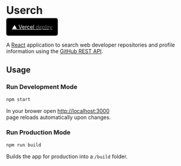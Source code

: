 # Userch

<style>
  .d-btn {
    padding: 15px;
    color: #fff;
    background-color: #000;
    border: none;
    border-radius: 5px;
  }
  em {
    color: #777;
  }
  .d-btn:hover em {
    color: skyblue;
  }
</style>

<div>
  <a href='https://userch.vercel.app' class='d-btn'>
    ▲  Vercel <em>deploy</em>
  </a>
</div>
<br>

A [React](https://reactjs.org/docs/getting-started.html) application to search web developer repositories and profile information using the [GitHub REST API](https://docs.github.com/en/rest).

## Usage

### Run Development Mode

```bash
npm start
```

In your brower open [http://localhost:3000](http://localhost:3000)\
page reloads automatically upon changes.

### Run Production Mode

```bash
npm run build
```

Builds the app for production into a `/build` folder.

